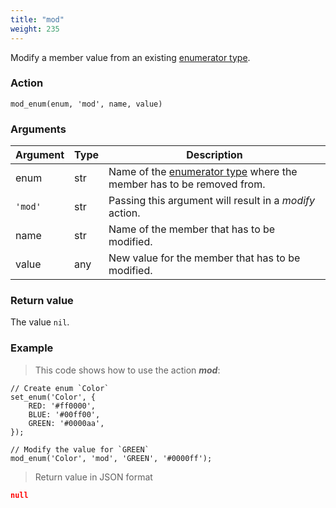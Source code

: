 ```yaml
---
title: "mod"
weight: 235
---
```


Modify a member value from an existing [enumerator type](../../../data-types/enum).


### Action

`mod_enum(enum, 'mod', name, value)`

### Arguments

Argument | Type | Description
-------- | ---- | -----------
enum | str | Name of the [enumerator type](../../../data-types/enum) where the member has to be removed from.
`'mod'` | str | Passing this argument will result in a *modify* action.
name | str | Name of the member that has to be modified.
value | any | New value for the member that has to be modified.

### Return value

The value `nil`.

### Example

> This code shows how to use the action ***mod***:

```thingsdb,json_response
// Create enum `Color`
set_enum('Color', {
    RED: '#ff0000',
    BLUE: '#00ff00',
    GREEN: '#0000aa',
});

// Modify the value for `GREEN`
mod_enum('Color', 'mod', 'GREEN', '#0000ff');
```

> Return value in JSON format

```json
null
```
